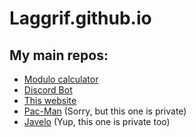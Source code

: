 # Laggrif.github.io

## My main repos:

* [Modulo calculator](https://github.com/Laggrif/ModuloCalculatorApp)
* [Discord Bot](https://github.com/Laggrif/Discord-Bot)
* [This website](https://github.com/Laggrif/Laggrif.github.io)
* [Pac-Man](https://github.com/Laggrif/Pac-Man_java) (Sorry, but this one is private)
* [Javelo](https://github.com/Laggrif/JaVelo_Git) (Yup, this one is private too)
